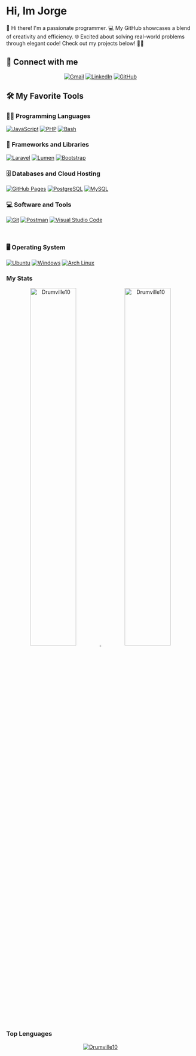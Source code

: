# Hi, Im Jorge

👋 Hi there! I'm a passionate programmer. 💻 My GitHub showcases a blend of creativity and efficiency. 🌐 Excited about solving real-world problems through elegant code! Check out my projects below! 👨‍💻

## 🤝 Connect with me
<p align="center">
	<a href="mailto:jorgecontact10@gmail.com"><img img src="https://img.shields.io/badge/gmail-%23EA4335.svg?style=plastic&logo=gmail&logoColor=white" alt="Gmail"/></a>
	<a href="[https://www.linkedin.com/in/bouaskaoun/](https://www.linkedin.com/in/jorge-ronaldo-zegarra-mendoza-41919b270/)"><img src="https://img.shields.io/badge/linkedin-%230A66C2.svg?style=plastic&logo=linkedin&logoColor=white" alt="LinkedIn"/></a>
	<a href="https://github.com/Drumville10"><img src="https://img.shields.io/badge/github-%23181717.svg?style=plastic&logo=github&logoColor=white" alt="GitHub"/></a>

## 🛠️ My Favorite Tools

### 👨‍💻 Programming Languages

<p>
	<a href="https://github.com/Drumville10"><img alt="JavaScript" src="https://img.shields.io/badge/JavaScript%20-%23F7DF1E.svg?logo=javascript&logoColor=black"></a>
	<a href="https://github.com/Drumville10"><img alt="PHP" src="https://img.shields.io/badge/PHP%20-%2314354C.svg?logo=php&logoColor=white"></a>
 	<a href="https://github.com/Drumville10"><img alt="Bash" src="https://img.shields.io/badge/Bash%20-%234EAA25.svg?logo=gnu-bash&logoColor=white"></a>

### 🧰 Frameworks and Libraries

<p>
	<a href="https://github.com/Drumville10"><img alt="Laravel" src="https://img.shields.io/badge/Laravel%20-%23FF362A.svg?logo=Laravel&logoColor=white"></a>
	<a href="https://github.com/Drumville10"><img alt="Lumen" src="https://img.shields.io/badge/Lumen%20-%23F4645F.svg?logo=Lumen&logoColor=white"></a>
	<a href="https://github.com/Drumville10"><img alt="Bootstrap" src="https://img.shields.io/badge/Bootstrap%20-%23150458.svg?logo=Bootstrap&logoColor=white"></a>
</p>

### 🗄️ Databases and Cloud Hosting

<p>
    	<a href="https://github.com/Drumville10"><img alt="GitHub Pages" src="https://img.shields.io/badge/GitHub%20Pages-%23327FC7.svg?logo=github&logoColor=white"></a>
    	<a href="https://github.com/Drumville10"><img alt="PostgreSQL" src="https://img.shields.io/badge/PostgreSQL%20-%234169E1.svg?logo=postgresql&logoColor=white"></a>
	<a href="https://github.com/Drumville10"><img alt="MySQL" src="https://img.shields.io/badge/MySQL%20-%234479A1.svg?logo=mysql&logoColor=white"></a>
</p>

### 💻 Software and Tools

<p>
	<a href="https://github.com/Drumville10"><img alt="Git" src="https://img.shields.io/badge/Git%20-%23F05033.svg?logo=git&logoColor=white"></a>
	<a href="https://github.com/Drumville10"><img alt="Postman" src="https://img.shields.io/badge/Postman-FF6C37?logo=postman&logoColor=white"></a>
	<a href="https://github.com/Drumville10"><img alt="Visual Studio Code" src="https://img.shields.io/badge/Visual%20Studio%20Code-0078d7.svg?logo=visual-studio-code&logoColor=white"></a>
</p>
</br>

### 🖥️ Operating System
<p>
	<a href="https://github.com/Drumville10"><img alt="Ubuntu" src="https://img.shields.io/badge/Ubuntu-E95420?logo=ubuntu&logoColor=white"></a>
	<a href="https://github.com/Drumville10"><img alt="Windows" src="https://img.shields.io/badge/Windows-0078D6?logo=windows&logoColor=white"></a>
	<a href="https://github.com/Drumville10"><img alt="Arch Linux" src="https://img.shields.io/badge/Arch%20Linux-1793D1?logo=arch-linux&logoColor=white"></a>
</p>


### My Stats

<p align="center">
	<a href="[https://github.com/Drumville10](https://github.com/Drumville10)">
		<img width="49.5%" src="https://github-readme-stats.vercel.app/api?username=Drumville10&show_icons=true" alt="Drumville10">
		<img width="49.5%" src="https://github-readme-streak-stats.herokuapp.com/?user=Drumville10" alt="Drumville10">
	</a>
</p>
<br/>

### Top Lenguages
<p align="center">
	<a href="https://github.com/Drumville10">
	<img src="https://github-readme-stats.vercel.app/api/top-langs/?username=Drumville10&langs_count=8&layout=compact" alt="Drumville10">
	</a>
	<br/>
</p>
<br/>


